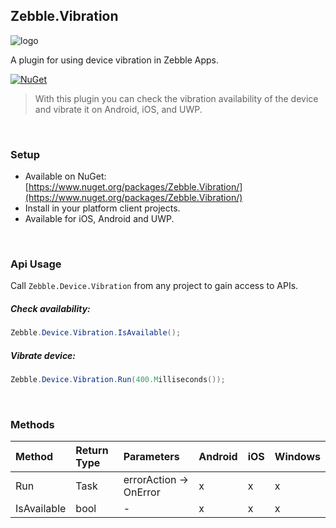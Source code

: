 ﻿[logo]: https://raw.githubusercontent.com/Geeksltd/Zebble.Vibration/master/icon.png "Zebble.Vibration"


## Zebble.Vibration

![logo]

A plugin for using device vibration in Zebble Apps.


[![NuGet](https://img.shields.io/nuget/v/Zebble.Vibration.svg?label=NuGet)](https://www.nuget.org/packages/Zebble.Vibration/)

> With this plugin you can check the vibration availability of the device and vibrate it on Android, iOS, and UWP.

<br>


### Setup
* Available on NuGet: [https://www.nuget.org/packages/Zebble.Vibration/](https://www.nuget.org/packages/Zebble.Vibration/)
* Install in your platform client projects.
* Available for iOS, Android and UWP.
<br>


### Api Usage

Call `Zebble.Device.Vibration` from any project to gain access to APIs.

##### Check availability:
```csharp
Zebble.Device.Vibration.IsAvailable();
```

##### Vibrate device:
```csharp
Zebble.Device.Vibration.Run(400.Milliseconds());
```
<br>

### Methods
| Method       | Return Type  | Parameters                          | Android | iOS | Windows |
| :----------- | :----------- | :-----------                        | :------ | :-- | :------ |
| Run         | Task| errorAction -> OnError| x       | x   | x       |
| IsAvailable         | bool| -| x       | x   | x       |
